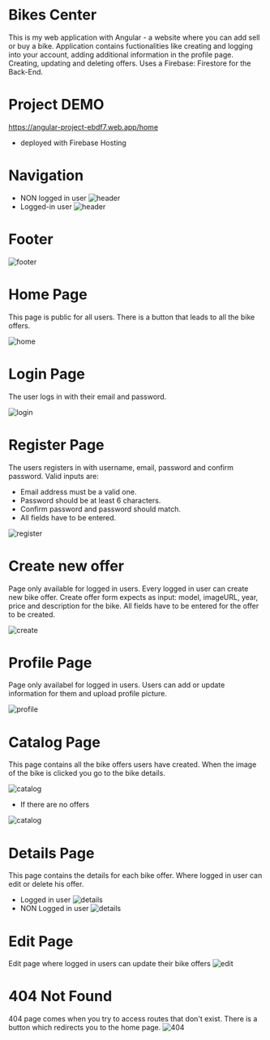 # Bikes Center
 This is my web application with Angular - a website where you can add sell or buy a bike. Application contains fuctionalities like creating and logging into your account, adding additional 
 information in the profile page. Creating, updating and deleting offers. Uses a Firebase: Firestore for the Back-End.

 # Project DEMO
https://angular-project-ebdf7.web.app/home
* deployed with Firebase Hosting

# Navigation
* NON logged in user
  ![header](https://i.gyazo.com/379555054bb9cd18d346d80c66eff104.png)
* Logged-in user
  ![header](https://i.gyazo.com/d90cc96cb56ba7377d177dc1eec9bdbe.png)

# Footer
  ![footer](https://i.gyazo.com/3246f56b99bda27c78a327bd88d40d9a.png)

# Home Page
This page is public for all users. There is a button that leads to all the bike offers.

  ![home](https://i.gyazo.com/23bf5a59f511b09cc8b3c0d822f76d58.jpg)

# Login Page
The user logs in with their email and password.

![login](https://i.gyazo.com/16e42de16a037eb8533d2c64f23f1703.png)

# Register Page
The users registers in with username, email, password and confirm password. Valid inputs are:
* Email address must be a valid one.
* Password should be at least 6 characters.
* Confirm password and password should match.
* All fields have to be entered.
  
![register](https://i.gyazo.com/345f34e0850780146292a3827672f77e.png)

# Create new offer
Page only available for logged in users. Every logged in user can create new bike offer.
Create offer form expects as input: model, imageURL, year, price and description for the bike.
All fields have to be entered for the offer to be created.

![create](https://i.gyazo.com/213285c3b19025bee44071181fe8b998.png)

# Profile Page
Page only availabel for logged in users. Users can add or update information for them and upload profile picture.

![profile](https://i.gyazo.com/d7c715d6282d60a67b87bd31e952b44d.png)

# Catalog Page
This page contains all the bike offers users have created.
When the image of the bike is clicked you go to the bike details.

![catalog](https://i.gyazo.com/5a9e30c941646b9004cbc4fbece1425a.png)

* If there are no offers

![catalog](https://i.gyazo.com/3f01560355e1c555ffadbe736fcab996.png)

# Details Page
This page contains the details for each bike offer.
Where logged in user can edit or delete his offer.
* Logged in user
  ![details](https://i.gyazo.com/0617dbe31c730b0c3a83b5cc3ceecc6d.png)
* NON Logged in user
  ![details](https://i.gyazo.com/c2568075584e42677cd3e45b4c8d7f3f.png)

# Edit Page
Edit page where logged in users can update their bike offers
![edit](https://i.gyazo.com/fbf68b4c3cd84f7cae410478a1f09f23.png)

# 404 Not Found
404 page comes when you try to access routes that don't exist.
There is a button which redirects you to the home page.
![404](https://i.gyazo.com/d191610cca2b1060b82742b98d679f78.png)


